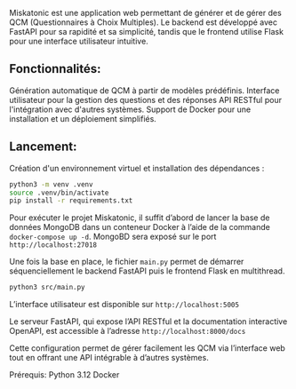 Miskatonic est une application web permettant de générer et de gérer des QCM (Questionnaires à Choix Multiples). Le backend est développé avec FastAPI pour sa rapidité et sa simplicité,
tandis que le frontend utilise Flask pour une interface utilisateur intuitive.

## Fonctionnalités:

Génération automatique de QCM à partir de modèles prédéfinis.
Interface utilisateur pour la gestion des questions et des réponses
API RESTful pour l'intégration avec d'autres systèmes.
Support de Docker pour une installation et un déploiement simplifiés.

## Lancement:

Création d'un environnement virtuel et installation des dépendances :

```bash
python3 -m venv .venv
source .venv/bin/activate
pip install -r requirements.txt
```

Pour exécuter le projet Miskatonic, il suffit d’abord de lancer la base de données MongoDB dans un conteneur Docker à l’aide de la commande `docker-compose up -d`. MongoBD sera exposé sur le port `http://localhost:27018`

Une fois la base en place, le fichier `main.py` permet de démarrer séquenciellement le backend FastAPI puis le frontend Flask en multithread.

```bash
python3 src/main.py
```

L’interface utilisateur est disponible sur `http://localhost:5005`

Le serveur FastAPI, qui expose l’API RESTful et la documentation interactive OpenAPI, est accessible à l’adresse `http://localhost:8000/docs`

Cette configuration permet de gérer facilement les QCM via l’interface web tout en offrant une API intégrable à d’autres systèmes.

Prérequis:
Python 3.12
Docker
